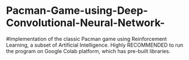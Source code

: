 # Pacman-Game-using-Deep-Convolutional-Neural-Network-
#Implementation of the classic Pacman game using Reinforcement Learning, a subset of Artificial Intelligence. 
Highly RECOMMENDED to run the program on Google Colab platform, which has pre-built libraries.
